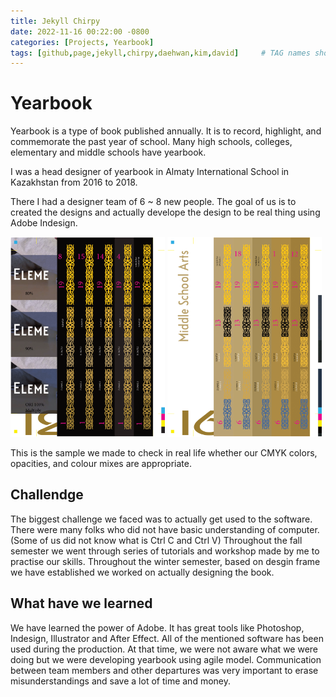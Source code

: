 ```yaml
---
title: Jekyll Chirpy
date: 2022-11-16 00:22:00 -0800
categories: [Projects, Yearbook]
tags: [github,page,jekyll,chirpy,daehwan,kim,david]     # TAG names should always be lowercase
---
```


# Yearbook

Yearbook is a type of book published annually. It is to record, highlight, and commemorate the past year of school. Many high schools, colleges, elementary and middle schools have yearbook.

I was a head designer of yearbook in Almaty International School in Kazakhstan from 2016 to 2018.

There I had a designer team of 6 ~ 8 new people. The goal of us is to created the designs and actually develope the design to be real thing using Adobe Indesign.

<img src="../assets/img/Yearbook/1.png" width = 49%>
<img src="../assets/img/Yearbook/2.png" width = 49%>


This is the sample we made to check in real life whether our CMYK colors, opacities, and colour mixes are appropriate.

## Challendge

The biggest challenge we faced was to actually get used to the software. There were many folks who did not have basic understanding of computer. (Some of us did not know what is Ctrl C and Ctrl V) Throughout the fall semester we went through series of tutorials and workshop made by me to practise our skills. Throughout the winter semester, based on desgin frame we have established we worked on actually designing the book.

## What have we learned

We have learned the power of Adobe. It has great tools like Photoshop, Indesign, Illustrator and After Effect. All of the mentioned software has been used during the production. At that time, we were not aware what we were doing but we were developing yearbook using agile model. Communication between team members and other departures was very important to erase misunderstandings and save a lot of time and money.